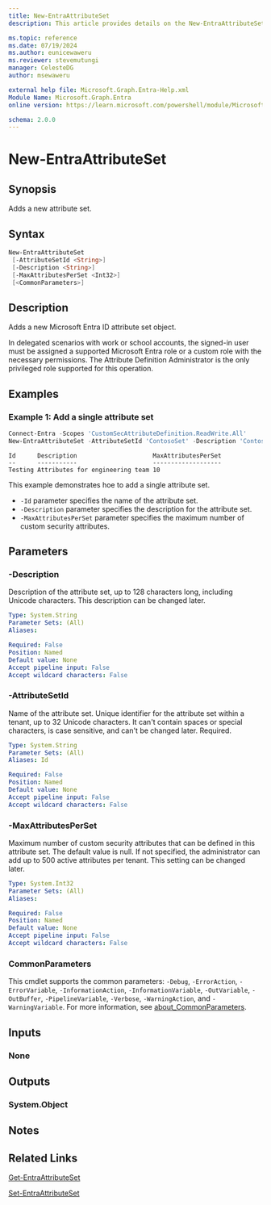 ```yaml
---
title: New-EntraAttributeSet
description: This article provides details on the New-EntraAttributeSet command.

ms.topic: reference
ms.date: 07/19/2024
ms.author: eunicewaweru
ms.reviewer: stevemutungi
manager: CelesteDG
author: msewaweru

external help file: Microsoft.Graph.Entra-Help.xml
Module Name: Microsoft.Graph.Entra
online version: https://learn.microsoft.com/powershell/module/Microsoft.Graph.Entra/New-EntraAttributeSet

schema: 2.0.0
---
```


# New-EntraAttributeSet

## Synopsis

Adds a new attribute set.

## Syntax

```powershell
New-EntraAttributeSet
 [-AttributeSetId <String>]
 [-Description <String>]
 [-MaxAttributesPerSet <Int32>]
 [<CommonParameters>]
```

## Description

Adds a new Microsoft Entra ID attribute set object.

In delegated scenarios with work or school accounts, the signed-in user must be assigned a supported Microsoft Entra role or a custom role with the necessary permissions. The Attribute Definition Administrator is the only privileged role supported for this operation.

## Examples

### Example 1: Add a single attribute set

```powershell
Connect-Entra -Scopes 'CustomSecAttributeDefinition.ReadWrite.All'
New-EntraAttributeSet -AttributeSetId 'ContosoSet' -Description 'Contoso Set' -MaxAttributesPerSet 15
```

```Output
Id      Description                     MaxAttributesPerSet
--      -----------                     -------------------
Testing Attributes for engineering team 10
```

This example demonstrates hoe to add a single attribute set.

- `-Id` parameter specifies the name of the attribute set.
- `-Description` parameter specifies the description for the attribute set.
- `-MaxAttributesPerSet` parameter specifies the maximum number of custom security attributes.

## Parameters

### -Description

Description of the attribute set, up to 128 characters long, including Unicode characters. This description can be changed later.

```yaml
Type: System.String
Parameter Sets: (All)
Aliases:

Required: False
Position: Named
Default value: None
Accept pipeline input: False
Accept wildcard characters: False
```

### -AttributeSetId

Name of the attribute set. Unique identifier for the attribute set within a tenant, up to 32 Unicode characters. It can't contain spaces or special characters, is case sensitive, and can't be changed later. Required.

```yaml
Type: System.String
Parameter Sets: (All)
Aliases: Id

Required: False
Position: Named
Default value: None
Accept pipeline input: False
Accept wildcard characters: False
```

### -MaxAttributesPerSet

Maximum number of custom security attributes that can be defined in this attribute set. The default value is null. If not specified, the administrator can add up to 500 active attributes per tenant. This setting can be changed later.

```yaml
Type: System.Int32
Parameter Sets: (All)
Aliases:

Required: False
Position: Named
Default value: None
Accept pipeline input: False
Accept wildcard characters: False
```

### CommonParameters

This cmdlet supports the common parameters: `-Debug`, `-ErrorAction`, `-ErrorVariable`, `-InformationAction`, `-InformationVariable`, `-OutVariable`, `-OutBuffer`, `-PipelineVariable`, `-Verbose`, `-WarningAction`, and `-WarningVariable`. For more information, see [about_CommonParameters](https://go.microsoft.com/fwlink/?LinkID=113216).

## Inputs

### None

## Outputs

### System.Object

## Notes

## Related Links

[Get-EntraAttributeSet](Get-EntraAttributeSet.md)

[Set-EntraAttributeSet](Set-EntraAttributeSet.md)
